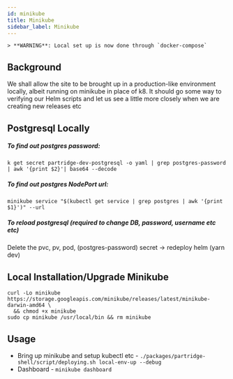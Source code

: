 ```yaml
---
id: minikube
title: Minikube
sidebar_label: Minikube
---
```




```
> **WARNING**: Local set up is now done through `docker-compose`
```



## Background

We shall allow the site to be brought up in a production-like environment locally, albeit running on 
minikube in place of k8. It should go some way to verifying our Helm scripts and let us see a little
more closely when we are creating new releases etc

## Postgresql Locally

##### To find out postgres password:

 `k get secret partridge-dev-postgresql -o yaml | grep postgres-password | awk '{print $2}'| base64 --decode`



##### To find out postgres NodePort url:

`minikube service "$(kubectl get service | grep postgres | awk '{print $1}')" --url`



##### To reload postgresql (required to change DB, password, username etc etc)

Delete the pvc, pv, pod, (postgres-password) secret  -> redeploy helm (yarn dev)

## Local Installation/Upgrade Minikube

```
curl -Lo minikube https://storage.googleapis.com/minikube/releases/latest/minikube-darwin-amd64 \
  && chmod +x minikube
sudo cp minikube /usr/local/bin && rm minikube
```

## Usage

- Bring up minikube and setup kubectl etc - `./packages/partridge-shell/script/deploying.sh local-env-up --debug`
- Dashboard - `minikube dashboard`
